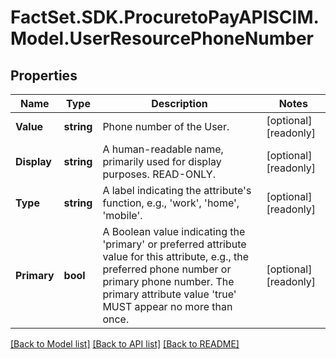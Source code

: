 # FactSet.SDK.ProcuretoPayAPISCIM.Model.UserResourcePhoneNumber

## Properties

Name | Type | Description | Notes
------------ | ------------- | ------------- | -------------
**Value** | **string** | Phone number of the User. | [optional] [readonly] 
**Display** | **string** | A human-readable name, primarily used for display purposes.  READ-ONLY. | [optional] [readonly] 
**Type** | **string** | A label indicating the attribute&#39;s function, e.g., &#39;work&#39;, &#39;home&#39;, &#39;mobile&#39;. | [optional] [readonly] 
**Primary** | **bool** | A Boolean value indicating the &#39;primary&#39; or preferred attribute value for this attribute, e.g., the preferred phone number or primary phone number.  The primary attribute value &#39;true&#39; MUST appear no more than once. | [optional] [readonly] 

[[Back to Model list]](../README.md#documentation-for-models) [[Back to API list]](../README.md#documentation-for-api-endpoints) [[Back to README]](../README.md)

